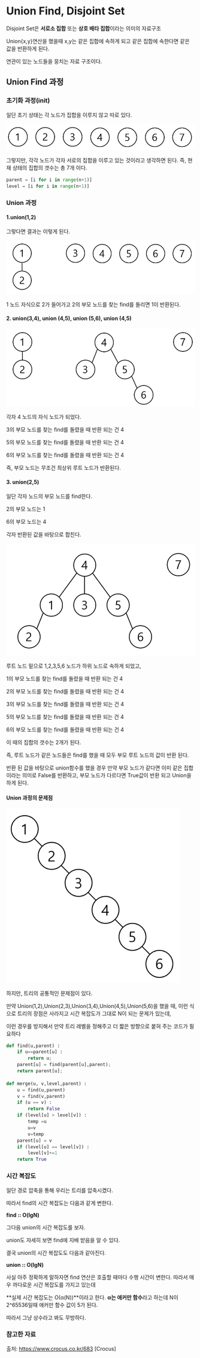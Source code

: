 # Union Find, Disjoint Set

Disjoint Set은 **서로소 집합** 또는 **상호 배타 집합**이라는 의미의 자료구조

Union{x,y}연산을 했을때 x,y는 같은 집합에 속하게 되고 같은 집합에 속한다면 같은 값을 반환하게 된다.



연관이 있는 노드들을 뭉치는 자료 구조이다.



## Union Find 과정

### 초기화 과정(init)

일단 초기 상태는 각 노드가 집합을 이루지 않고 따로 있다.

<img src=".\K-005.png" style="zoom:80%;" />

그렇지만, 각각 노드가 각자 서로의 집합을 이루고 있는 것이라고 생각하면 된다. 즉, 현재 상태의 집합의 갯수는 총 7개 이다.



```python
parent = [i for i in range(n+1)]
level = [i for i in range(n+1)]
```



 ### Union 과정

#### 1.union(1,2)

그렇다면 결과는 이렇게 된다.

<img src=".\K-006.png" style="zoom:80%;" />



1 노드 자식으로 2가 들어가고 2의 부모 노드를 찾는 find를 돌리면 1이 반환된다.

#### 2. union(3,4), union (4,5), union (5,6), union (4,5)

<img src=".\K-007.png" style="zoom:80%;" />

각자 4 노드의 자식 노드가 되었다.



3의 부모 노드를 찾는 find를 돌렸을 때 반환 되는 건 4

5의 부모 노드를 찾는 find를 돌렸을 때 반환 되는 건 4

6의 부모 노드를 찾는 find를 돌렸을 때 반환 되는 건 4



즉, 부모 노드는 무조건 최상위 루트 노드가 반환된다.



#### 3. union(2,5)

일단 각자 노드의 부모 노드를 find한다.



2의 부모 노드는 1

6의 부모 노드는 4



각자 반환된 값을 바탕으로 합친다.

<img src=".\K-008.png" style="zoom:80%;" />



루트 노드 밑으로 1,2,3,5,6 노드가 하위 노드로 속하게 되었고,



1의 부모 노드를 찾는 find를 돌렸을 때 반환 되는 건 4

2의 부모 노드를 찾는 find를 돌렸을 때 반환 되는 건 4

3의 부모 노드를 찾는 find를 돌렸을 때 반환 되는 건 4

5의 부모 노드를 찾는 find를 돌렸을 때 반환 되는 건 4

6의 부모 노드를 찾는 find를 돌렸을 때 반환 되는 건 4

이 때의 집합의 갯수는 2개가 된다.



즉, 루트 노드가 같은 노드들은 find를 했을 때 모두 부모 루트 노드의 값이 반환 된다.


반환 된 값을 바탕으로 union함수를 했을 경우 만약 부모 노드가 같다면 이미 같은 집합이라는 의미로 False를 반환하고, 부모 노드가 다르다면 True값이 반환 되고 Union을 하게 된다.



#### Union 과정의 문제점

<img src=".\K-009.png" style="zoom:80%;" />

하지만, 트리의 공통적인 문제점이 있다.

만약 Union(1,2),Union(2,3),Union(3,4),Union(4,5),Union(5,6)을 했을 때, 이런 식으로 트리의 장점은 사라지고 시간 복잡도가 그대로 N이 되는 문제가 있는데,

이런 경우를 방지해서 만약 트리 레벨을 정해주고 더 짧은 방향으로 붙혀 주는 코드가 필요하다



```python
def find(u,parent) :
    if u==parent[u] :
        return u;
    parent[u] = find(parent[u],parent);
    return parent[u];

def merge(u, v,level,parent) :
    u = find(u,parent)
    v = find(v,parent)
    if (u == v) :
        return False
    if (level[u] > level[v]) :
        temp =u
        u=v
        v=temp
    parent[u] = v
    if (level[u] == level[v]) :
        level[v]+=1
    return True
```



### 시간 복잡도

일단 경로 압축을 통해 우리는 트리를 압축시켰다.

따라서 find의 시간 복잡도는 다음과 같게 변한다.

**find :: O(lgN)**

그다음 union의 시간 복잡도를 보자.

union도 자세히 보면 find에 지배 받음을 알 수 있다.

결국 union의 시간 복잡도도 다음과 같아진다.

**union :: O(lgN)**

사실 아주 정확하게 말하자면 find 연산은 호출할 때마다 수행 시간이 변한다. 따라서 매우 까다로운 시간 복잡도를 가지고 있는데

**실제 시간 복잡도는 O(α(N))**이라고 한다. **α는 애커만 함수**라고 하는데 N이 2^65536일때 애커만 함수 값이 5가 된다.

따라서 그냥 상수라고 봐도 무방하다.



### 참고한 자료



출처: https://www.crocus.co.kr/683 [Crocus]